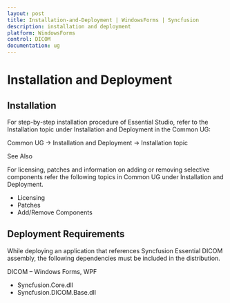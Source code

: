 ```yaml
---
layout: post
title: Installation-and-Deployment | WindowsForms | Syncfusion
description: installation and deployment
platform: WindowsForms
control: DICOM 
documentation: ug
---
```


# Installation and Deployment

## Installation

For step-by-step installation procedure of Essential Studio, refer to the Installation topic under Installation and Deployment in the Common UG:

Common UG -> Installation and Deployment -> Installation topic

See Also

For licensing, patches and information on adding or removing selective components refer the following topics in Common UG under Installation and Deployment.

* Licensing
* Patches
* Add/Remove Components



## Deployment Requirements

While deploying an application that references Syncfusion Essential DICOM assembly, the following dependencies must be included in the distribution.



DICOM – Windows Forms, WPF

* Syncfusion.Core.dll
* Syncfusion.DICOM.Base.dll



